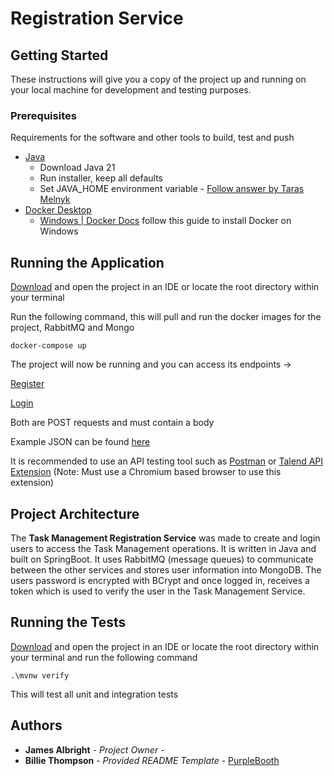 ﻿
# Registration Service

## Getting Started

These instructions will give you a copy of the project up and running on
your local machine for development and testing purposes. 

### Prerequisites

Requirements for the software and other tools to build, test and push 
- [Java](https://www.oracle.com/java/technologies/downloads/#jdk21-windows)
	- Download Java 21
	- Run installer, keep all defaults
	- Set JAVA_HOME environment variable - [Follow answer by Taras Melnyk](https://stackoverflow.com/questions/11161248/setting-java-home)
- [Docker Desktop](https://www.docker.com/products/docker-desktop/)
	- [Windows | Docker Docs](https://docs.docker.com/desktop/setup/install/windows-install/#install-docker-desktop-on-windows) follow this guide to install Docker on Windows

## Running the Application

[Download](https://github.com/jAlbright2002/TaskManagementRegistration.git) and open the project in an IDE or locate the root directory within your terminal

Run the following command, this will pull and run the docker images for the project, RabbitMQ and Mongo

	docker-compose up

The project will now be running and you can access its endpoints ->

[Register](http://localhost:8081/register)

[Login](http://localhost:8081/login)

Both are POST requests and must contain a body

Example JSON can be found [here](https://github.com/jAlbright2002/TaskManagementRegistration/blob/master/src/main/resources/ExampleJSON)

It is recommended to use an API testing tool such as [Postman](https://www.postman.com/downloads/) or [Talend API Extension](https://chromewebstore.google.com/detail/talend-api-tester-free-ed/aejoelaoggembcahagimdiliamlcdmfm) 
(Note: Must use a Chromium based browser to use this extension)

## Project Architecture
The **Task Management Registration Service** was made to create and login users to access the Task Management operations. It is written in Java and built on SpringBoot. It uses RabbitMQ (message queues) to communicate between the other services and stores user information into MongoDB. The users password is encrypted with BCrypt and once logged in, receives a token which is used to verify the user in the Task Management Service.


## Running the Tests
[Download](https://github.com/jAlbright2002/TaskManagementRegistration.git) and open the project in an IDE or locate the root directory within your terminal and run the following command

	.\mvnw verify

This will test all unit and integration tests

## Authors
  - **James Albright** - *Project Owner* -
  - **Billie Thompson** - *Provided README Template* -
    [PurpleBooth](https://github.com/PurpleBooth)
